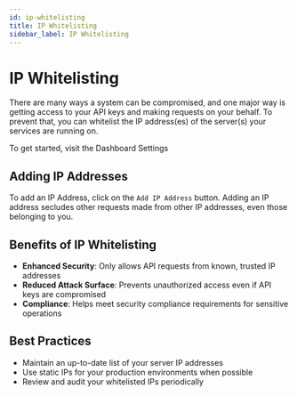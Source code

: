 ```yaml
---
id: ip-whitelisting
title: IP Whitelisting
sidebar_label: IP Whitelisting
---
```


# IP Whitelisting

There are many ways a system can be compromised, and one major way is getting access to your API keys and making requests on your behalf. To prevent that, you can whitelist the IP address(es) of the server(s) your services are running on.

To get started, visit the Dashboard Settings

## Adding IP Addresses

To add an IP Address, click on the `Add IP Address` button. Adding an IP address secludes other requests made from other IP addresses, even those belonging to you.

## Benefits of IP Whitelisting

- **Enhanced Security**: Only allows API requests from known, trusted IP addresses
- **Reduced Attack Surface**: Prevents unauthorized access even if API keys are compromised
- **Compliance**: Helps meet security compliance requirements for sensitive operations

## Best Practices

- Maintain an up-to-date list of your server IP addresses
- Use static IPs for your production environments when possible
- Review and audit your whitelisted IPs periodically